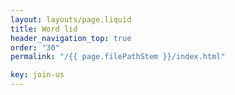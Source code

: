 ```yaml
---
layout: layouts/page.liquid
title: Word lid
header_navigation_top: true
order: "30"
permalink: "/{{ page.filePathStem }}/index.html"

key: join-us
---
```

